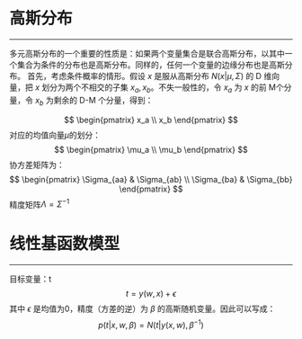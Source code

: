 # 高斯分布
---
多元高斯分布的一个重要的性质是：如果两个变量集合是联合高斯分布，以其中一个集合为条件的分布也是高斯分布。同样的，任何一个变量的边缘分布也是高斯分布。
首先，考虑条件概率的情形。假设 $x$ 是服从高斯分布 $N(x|\mu,\Sigma)$ 的 D 维向量，把 $x$ 划分为两个不相交的子集 $x_a,x_b$。不失一般性的，令 $x_a$ 为 $x$ 的前 M个分量，令 $x_b$ 为剩余的 D-M 个分量，得到：

$$
        \begin{pmatrix}
        x_a \\
        x_b
        \end{pmatrix}
$$
对应的均值向量$\mu$的划分：
$$
        \begin{pmatrix}
        \mu_a \\
        \mu_b
        \end{pmatrix}
$$
协方差矩阵为：
$$
        \begin{pmatrix}
        \Sigma_{aa} & \Sigma_{ab} \\
        \Sigma_{ba} & \Sigma_{bb}
        \end{pmatrix}
$$
精度矩阵$\Lambda=\Sigma^{-1}$

# 线性基函数模型
---
目标变量：t
$$t = y(w,x)+\epsilon$$
其中 $\epsilon$ 是均值为0，精度（方差的逆）为 $\beta$ 的高斯随机变量。因此可以写成：
$$p(t|x,w,\beta)=N(t|y(x,w),\beta^{−1})$$